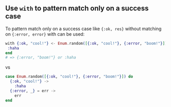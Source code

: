 ## Use `with` to pattern match only on a success case

To pattern match only on a success case like `{:ok, res}` without
matching on `{:error, error}` with can be used:

```elixir
with {:ok, "cool!"} <- Enum.random([{:ok, "cool!"}, {:error, "boom!"}]) do
 :haha
end
# => {:error, "boom!"} or :haha
```

vs

```elixir
case Enum.random([{:ok, "cool!"}, {:error, "boom!"}]) do
  {:ok, "cool!"} -> 
    :haha
  {:error, _} = err -> 
    err
end
```
